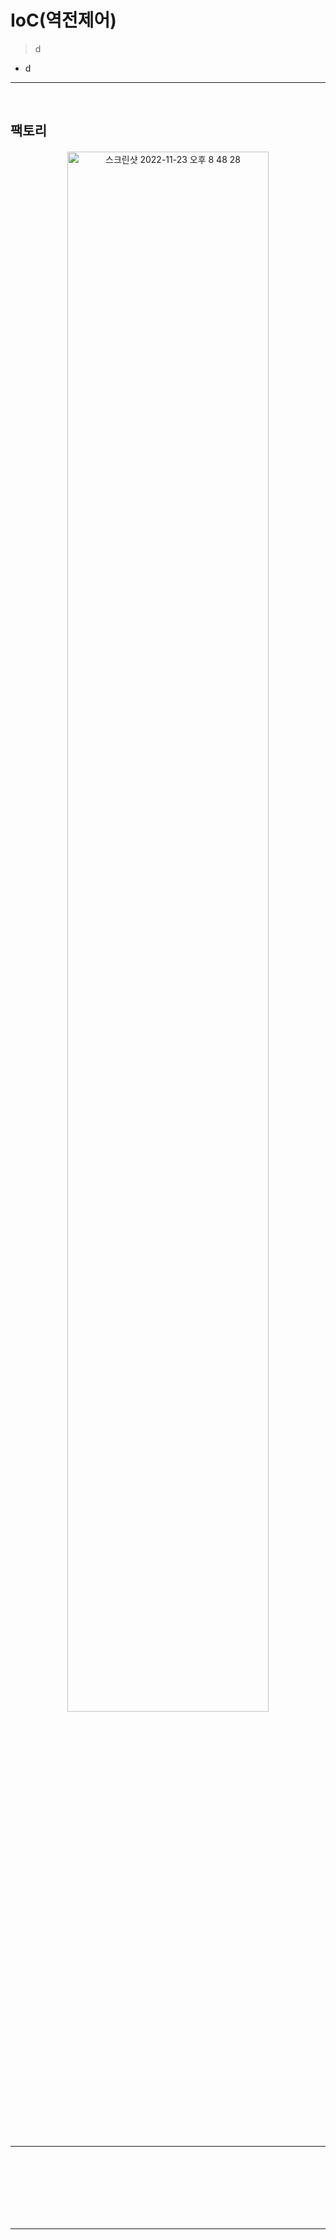 # IoC(역전제어)
> d 
* d

<hr>
<br>

## 팩토리
#### 

<div align = "center">
    <img width="80%" alt="스크린샷 2022-11-23 오후 8 48 28" src="https://user-images.githubusercontent.com/37537227/203539517-8e90c037-6aec-4bb2-b5e7-e3be9fd9225e.png">
</div>

<br>

### 

<br>
<hr>
<br>

## 
#### 

<br>

###

<br>
<hr>
<br>
